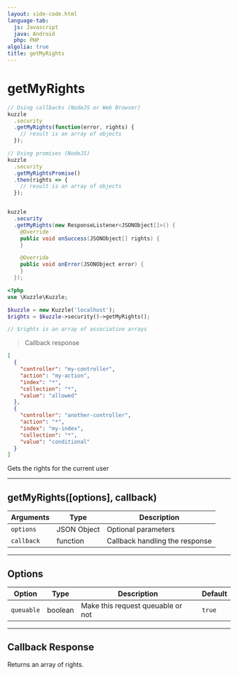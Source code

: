 ```yaml
---
layout: side-code.html
language-tab:
  js: Javascript
  java: Android
  php: PHP
algolia: true
title: getMyRights
---
```


# getMyRights

```js
// Using callbacks (NodeJS or Web Browser)
kuzzle
  .security
  .getMyRights(function(error, rights) {
    // result is an array of objects
  });

// Using promises (NodeJS)
kuzzle
  .security
  .getMyRightsPromise()
  .then(rights => {
    // result is an array of objects
  });
```

```java

kuzzle
  .security
  .getMyRights(new ResponseListener<JSONObject[]>() {
    @Override
    public void onSuccess(JSONObject[] rights) {
    }

    @Override
    public void onError(JSONObject error) {
    }
  });
```

```php
<?php
use \Kuzzle\Kuzzle;

$kuzzle = new Kuzzle('localhost');
$rights = $kuzzle->security()->getMyRights();

// $rights is an array of associative arrays
```

> Callback response

```json
[
  {
    "controller": "my-controller",
    "action": "my-action",
    "index": "*",
    "collection": "*",
    "value": "allowed"
  },
  {
    "controller": "another-controller",
    "action": "*",
    "index": "my-index",
    "collection": "*",
    "value": "conditional"
  }
]
```

Gets the rights for the current user

---

## getMyRights([options], callback)

| Arguments | Type | Description |
|---------------|---------|----------------------------------------|
| ``options`` | JSON Object | Optional parameters |
| ``callback`` | function | Callback handling the response |

---

## Options

| Option | Type | Description | Default |
|---------------|---------|----------------------------------------|---------|
| ``queuable`` | boolean | Make this request queuable or not  | ``true`` |

---

## Callback Response

Returns an array of rights.
